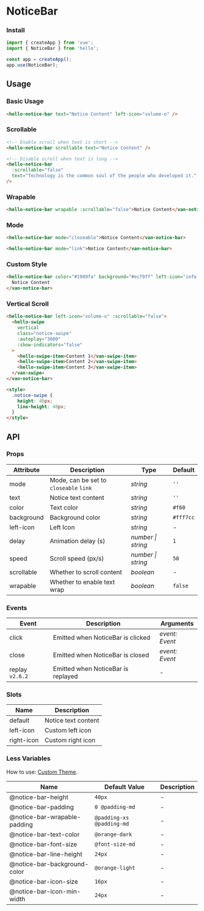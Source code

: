 # NoticeBar

### Install

```js
import { createApp } from 'vue';
import { NoticeBar } from 'hello';

const app = createApp();
app.use(NoticeBar);
```

## Usage

### Basic Usage

```html
<hello-notice-bar text="Notice Content" left-icon="volume-o" />
```

### Scrollable

```html
<!-- Enable scroll when text is short -->
<hello-notice-bar scrollable text="Notice Content" />

<!-- Disable scroll when text is long -->
<hello-notice-bar
  :scrollable="false"
  text="Technology is the common soul of the people who developed it."
/>
```

### Wrapable

```html
<hello-notice-bar wrapable :scrollable="false">Notice Content</van-notice-bar>
```

### Mode

```html
<hello-notice-bar mode="closeable">Notice Content</van-notice-bar>

<hello-notice-bar mode="link">Notice Content</van-notice-bar>
```

### Custom Style

```html
<hello-notice-bar color="#1989fa" background="#ecf9ff" left-icon="info-o">
  Notice Content
</van-notice-bar>
```

### Vertical Scroll

```html
<hello-notice-bar left-icon="volume-o" :scrollable="false">
  <hello-swipe
    vertical
    class="notice-swipe"
    :autoplay="3000"
    :show-indicators="false"
  >
    <hello-swipe-item>Content 1</van-swipe-item>
    <hello-swipe-item>Content 2</van-swipe-item>
    <hello-swipe-item>Content 3</van-swipe-item>
  </van-swipe>
</van-notice-bar>

<style>
  .notice-swipe {
    height: 40px;
    line-height: 40px;
  }
</style>
```

## API

### Props

| Attribute | Description | Type | Default |
| --- | --- | --- | --- |
| mode | Mode, can be set to `closeable` `link` | _string_ | `''` |
| text | Notice text content | _string_ | `''` | - |
| color | Text color | _string_ | `#f60` |
| background | Background color | _string_ | `#fff7cc` |
| left-icon | Left Icon | _string_ | - |
| delay | Animation delay (s) | _number \| string_ | `1` |
| speed | Scroll speed (px/s) | _number \| string_ | `50` |
| scrollable | Whether to scroll content | _boolean_ | - |
| wrapable | Whether to enable text wrap | _boolean_ | `false` | - |

### Events

| Event           | Description                        | Arguments      |
| --------------- | ---------------------------------- | -------------- |
| click           | Emitted when NoticeBar is clicked  | _event: Event_ |
| close           | Emitted when NoticeBar is closed   | _event: Event_ |
| replay `v2.6.2` | Emitted when NoticeBar is replayed | -              |

### Slots

| Name       | Description         |
| ---------- | ------------------- |
| default    | Notice text content |
| left-icon  | Custom left icon    |
| right-icon | Custom right icon   |

### Less Variables

How to use: [Custom Theme](#/en-US/theme).

| Name                         | Default Value             | Description |
| ---------------------------- | ------------------------- | ----------- |
| @notice-bar-height           | `40px`                    | -           |
| @notice-bar-padding          | `0 @padding-md`           | -           |
| @notice-bar-wrapable-padding | `@padding-xs @padding-md` | -           |
| @notice-bar-text-color       | `@orange-dark`            | -           |
| @notice-bar-font-size        | `@font-size-md`           | -           |
| @notice-bar-line-height      | `24px`                    | -           |
| @notice-bar-background-color | `@orange-light`           | -           |
| @notice-bar-icon-size        | `16px`                    | -           |
| @notice-bar-icon-min-width   | `24px`                    | -           |

